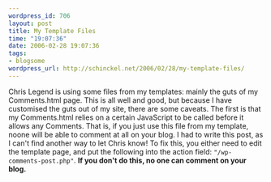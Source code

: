 ```yaml
--- 
wordpress_id: 706
layout: post
title: My Template Files
time: "19:07:36"
date: 2006-02-28 19:07:36
tags: 
- blogsome
wordpress_url: http://schinckel.net/2006/02/28/my-template-files/
---
```

Chris Legend is using some files from my templates: mainly the guts of my Comments.html page. This is all well and good, but because I have customised the guts out of my site, there are some caveats. The first is that my Comments.html relies on a certain JavaScript to be called before it allows any Comments. That is, if you just use this file from my template, noone will be able to comment at all on your blog. I had to write this post, as I can't find another way to let Chris know! To fix this, you either need to edit the template page, and put the following into the action field: `"/wp-comments-post.php"`. **If you don't do this, no one can comment on your blog.**
